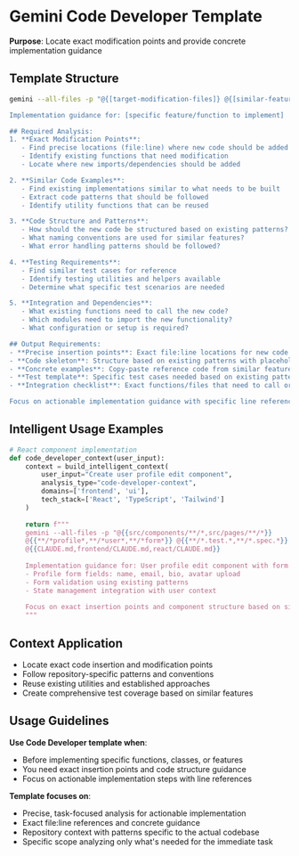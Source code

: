 # Gemini Code Developer Template

**Purpose**: Locate exact modification points and provide concrete implementation guidance

## Template Structure

```bash
gemini --all-files -p "@{[target-modification-files]} @{[similar-feature-files]} @{**/*test*/**/*,**/*.test.*,**/*.spec.*}

Implementation guidance for: [specific feature/function to implement]

## Required Analysis:
1. **Exact Modification Points**:
   - Find precise locations (file:line) where new code should be added
   - Identify existing functions that need modification
   - Locate where new imports/dependencies should be added

2. **Similar Code Examples**:
   - Find existing implementations similar to what needs to be built
   - Extract code patterns that should be followed
   - Identify utility functions that can be reused

3. **Code Structure and Patterns**:
   - How should the new code be structured based on existing patterns?
   - What naming conventions are used for similar features?
   - What error handling patterns should be followed?

4. **Testing Requirements**:
   - Find similar test cases for reference
   - Identify testing utilities and helpers available
   - Determine what specific test scenarios are needed

5. **Integration and Dependencies**:
   - What existing functions need to call the new code?
   - Which modules need to import the new functionality?
   - What configuration or setup is required?

## Output Requirements:
- **Precise insertion points**: Exact file:line locations for new code
- **Code skeleton**: Structure based on existing patterns with placeholder functions
- **Concrete examples**: Copy-paste reference code from similar features
- **Test template**: Specific test cases needed based on existing patterns
- **Integration checklist**: Exact functions/files that need to call or import new code

Focus on actionable implementation guidance with specific line references."
```

## Intelligent Usage Examples

```python
# React component implementation
def code_developer_context(user_input):
    context = build_intelligent_context(
        user_input="Create user profile edit component",
        analysis_type="code-developer-context",
        domains=['frontend', 'ui'],
        tech_stack=['React', 'TypeScript', 'Tailwind']
    )
    
    return f"""
    gemini --all-files -p "@{{src/components/**/*,src/pages/**/*}} 
    @{{**/*profile*,**/*user*,**/*form*}} @{{**/*.test.*,**/*.spec.*}}
    @{{CLAUDE.md,frontend/CLAUDE.md,react/CLAUDE.md}}
    
    Implementation guidance for: User profile edit component with form validation
    - Profile form fields: name, email, bio, avatar upload
    - Form validation using existing patterns
    - State management integration with user context
    
    Focus on exact insertion points and component structure based on similar forms."
    """
```

## Context Application

- Locate exact code insertion and modification points
- Follow repository-specific patterns and conventions
- Reuse existing utilities and established approaches
- Create comprehensive test coverage based on similar features

## Usage Guidelines

**Use Code Developer template when**:
- Before implementing specific functions, classes, or features
- You need exact insertion points and code structure guidance
- Focus on actionable implementation steps with line references

**Template focuses on**:
- Precise, task-focused analysis for actionable implementation
- Exact file:line references and concrete guidance
- Repository context with patterns specific to the actual codebase
- Specific scope analyzing only what's needed for the immediate task